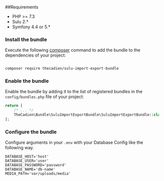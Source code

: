 ##Requirements

* PHP >= 7.3 
* Sulu 2.*
* Symfony 4.4 or 5.*


### Install the bundle 

Execute the following [composer](https://getcomposer.org/) command to add the bundle to the dependencies of your 
project:

```bash

composer require thecadien/sulu-import-export-bundle

```

### Enable the bundle 
 
 Enable the bundle by adding it to the list of registered bundles in the `config/bundles.php` file of your project:
 
 ```php
 return [
     /* ... */
     TheCadien\Bundle\SuluImportExportBundle\SuluImportExportBundle::class => ['all' => true],
 ];
 ```

### Configure the bundle 

Configure arguments in your `.env` with your Database Config like the following way.

 ```dotenv
DATABASE_HOST='host'
DATABASE_USER='user'
DATABASE_PASSWORD='password'
DATABASE_NAME='db-name'
MEDIA_PATH='var/uploads/media'
 ```